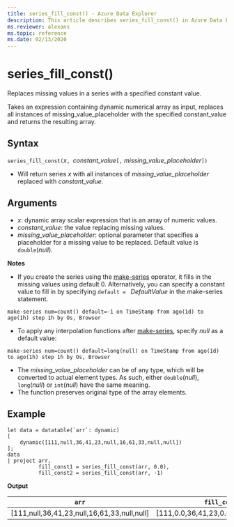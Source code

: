 ```yaml
---
title: series_fill_const() - Azure Data Explorer
description: This article describes series_fill_const() in Azure Data Explorer.
ms.reviewer: alexans
ms.topic: reference
ms.date: 02/13/2020
---
```

# series_fill_const()

Replaces missing values in a series with a specified constant value.

Takes an expression containing dynamic numerical array as input, replaces all instances of missing_value_placeholder with the specified constant_value and returns the resulting array.

## Syntax

`series_fill_const(`*x*`, `*constant_value*`[,` *missing_value_placeholder*`])`
* Will return series *x* with all instances of *missing_value_placeholder* replaced with *constant_value*.

## Arguments

* *x*: dynamic array scalar expression that is an array of numeric values.
* *constant_value*: the value replacing missing values. 
* *missing_value_placeholder*: optional parameter that specifies a placeholder for a missing value to be replaced. Default value is `double`(*null*).

**Notes**
* If you create the series using the [make-series](make-seriesoperator.md) operator, it fills in the missing values using default 0. Alternatively, you can specify a constant value to fill in by specifying `default = ` *DefaultValue* in the make-series statement.

```kusto
make-series num=count() default=-1 on TimeStamp from ago(1d) to ago(1h) step 1h by Os, Browser
```
  
* To apply any interpolation functions after [make-series](make-seriesoperator.md), specify *null* as a default value: 

```kusto
make-series num=count() default=long(null) on TimeStamp from ago(1d) to ago(1h) step 1h by Os, Browser
```
  
* The *missing_value_placeholder* can be of any type, which will be converted to actual element types. As such, either `double`(*null*), `long`(*null*) or `int`(*null*) have the same meaning.
* The function preserves original type of the array elements. 

## Example

<!-- csl: https://help.kusto.windows.net/Samples -->
```kusto
let data = datatable(`arr`: dynamic)
[
    dynamic([111,null,36,41,23,null,16,61,33,null,null])   
];
data 
| project arr, 
          fill_const1 = series_fill_const(arr, 0.0),
          fill_const2 = series_fill_const(arr, -1)  
```

**Output**

|`arr`|`fill_const1`|`fill_const2`|
|---|---|---|
|[111,null,36,41,23,null,16,61,33,null,null]|[111,0.0,36,41,23,0.0,16,61,33,0.0,0.0]|[111,-1,36,41,23,-1,16,61,33,-1,-1]|
